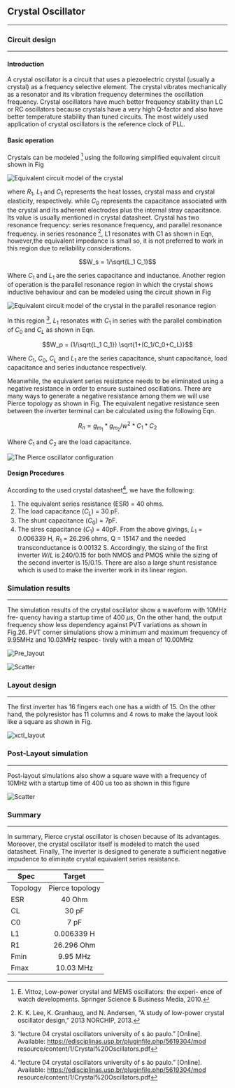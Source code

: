 ## Crystal Oscillator
----------------------

### Circuit design 
----------------------

#### Introduction

A crystal oscillator is a circuit that uses a piezoelectric crystal (usually a crystal) as a frequency selective element. The crystal vibrates mechanically as a resonator and its vibration frequency determines the oscillation frequency. Crystal oscillators have much better frequency stability than LC or RC oscillators because crystals have a very high Q-factor and also have better temperature stability than tuned circuits. The most widely used application of crystal oscillators is the reference clock of PLL.

#### Basic operation

Crystals can be modeled [^1] using the following simplified equivalent circuit shown in Fig

![Equivalent circuit model of the crystal](xctl_images/eqv1-1.png)

where $R_1$, $L_1$ and $C_1$ represents the heat losses, crystal mass and crystal elasticity, respectively. while $C_0$ represents the capacitance associated with the crystal and its adherent electrodes plus the internal stray capacitance. 
Its value is usually mentioned in crystal datasheet. Crystal has two resonance frequency: series resonance frequency, and parallel resonance frequency. in series resonance [^2], L1 resonates with C1 as shown in Eqn, however,the equivalent impedance is small so, it is not preferred to work in this region due to reliability considerations.


$$W_s = 1/\sqrt{L_1 C_1}$$


Where $C_1$ and $L_1$ are the series capacitance and inductance. 
Another region of operation is the parallel resonance region in which the crystal shows inductive behaviour and can be modeled using the circuit shown in Fig 

![Equivalent circuit model of the crystal in the parallel resonance region](xctl_images/eqv2-1.png)

In this region [^3], $L_1$ resonates with $C_1$ in series with the parallel combination of $C_0$ and $C_L$ as shown in Eqn. 


$$W_p = (1/\sqrt{L_1 C_1}) \sqrt{1+(C_1/C_0+C_L)}$$


Where $C_1$, $C_0$, $C_L$ and $L_1$ are the series capacitance, shunt capacitance, load capacitance and series inductance respectively. 

Meanwhile, the equivalent series resistance needs to be eliminated using a negative resistance in order to ensure sustained oscillations. There are many ways to generate a negative resistance among them we will use Pierce topology as shown in Fig. The equivalent negative resistance seen between the inverter terminal can be calculated using the following Eqn.         


$$R_n  = g_{m_1}*g_{m_2}/w^2*C_1*C_2$$

Where $C_1$ and $C_2$ are the load capacitance.

![The Pierce oscillator configuration](xctl_images/XCTL-1.png)


#### Design Procedures

According to the used crystal datasheet[^3], we have the following:
1) The equivalent series resistance (ESR) = 40 ohms.
2) The load capacitance ($C_L$) = 30 pF.
3) The shunt capacitance ($C_0$) = 7pF.
4) The sires capacitance ($C_1$) = 40pF.
From the above givings, $L_1$ = 0.006339 H, $R_1$ = 26.296 ohms, Q = 15147 and the needed transconductance is 0.00132 S. Accordingly, the sizing of the first inverter $W/L$ is 240/0.15 for both NMOS and PMOS while the sizing of the second inverter is 15/0.15. There are also a large shunt resistance which is used to make the inverter work in its linear region. 


### Simulation results 
----------------------
The simulation results of the
crystal oscillator show a waveform with 10MHz fre-
quency having a startup time of 400 $\mu s$, On the other hand, the output frequency show less dependency against PVT variations as shown in
Fig.26. PVT corner simulations show a minimum and
maximum frequency of 9.95MHz and 10.03MHz respec-
tively with a mean of 10.00MHz

![Pre_layout](xctl_images/Pre_layout.png)

![Scatter](xctl_images/Scatter.png)


### Layout design 
----------------------
The first inverter has 16 fingers each one has a width of 15. On the other hand, the polyresistor has 11 columns and 4 rows to make the layout look like a square as shown in Fig.

![xctl_layout](../../images/Layout/xtcl_layout.png)

### Post-Layout simulation
----------------------
Post-layout simulations also show a square wave with a
frequency of 10MHz with a startup time of 400 us too
as shown in this figure 

![Scatter](xctl_images/postlayout.png)


### Summary 
---------------
In summary, Pierce crystal oscillator is chosen because of its advantages. Moreover, the crystal oscillator itself is modeled to match the used datasheet. Finally, The inverter is designed to generate a sufficient negative impudence to eliminate crystal equivalent series resistance.

| Spec      | Target         
| ------------- |:-------------:
| Topology    | Pierce topology 
| ESR        |  40 Ohm      
| CL | 30 pF    
| C0 | 7 pF    
| L1 | 0.006339 H    
| R1 | 26.296 Ohm      
| Fmin | 9.95  MHz
| Fmax |10.03   MHz   

[^1]: 
    E. Vittoz, Low-power crystal and MEMS oscillators: the experi-
    ence of watch developments. Springer Science & Business Media,
    2010.
[^2]:
    K. K. Lee, K. Granhaug, and N. Andersen, “A study of low-power
    crystal oscillator design,” 2013 NORCHIP, 2013.
[^3]:
    “lecture 04 crystal oscillators university of s ̃ao paulo.” [Online].
    Available: https://edisciplinas.usp.br/pluginfile.php/5619304/mod
    resource/content/1/Crystal%20Oscillators.pdf
